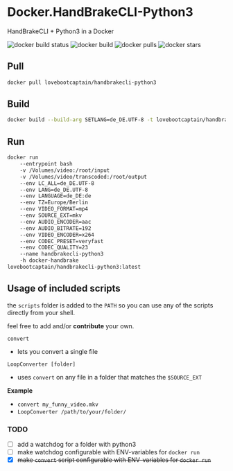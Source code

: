 # Docker.HandBrakeCLI-Python3
HandBrakeCLI + Python3 in a Docker

![docker build status](https://img.shields.io/docker/build/lovebootcaptain/handbrakecli-python3.svg?style=flat-square)
![docker build](https://img.shields.io/docker/automated/lovebootcaptain/handbrakecli-python3.svg?style=flat-square)
![docker pulls](https://img.shields.io/docker/pulls/lovebootcaptain/handbrakecli-python3.svg?style=flat-square)
![docker stars](https://img.shields.io/docker/stars/lovebootcaptain/handbrakecli-python3.svg?style=flat-square)

## Pull

```bash
docker pull lovebootcaptain/handbrakecli-python3
```

## Build
```bash
docker build --build-arg SETLANG=de_DE.UTF-8 -t lovebootcaptain/handbrakecli-python3:latest
```
## Run
```bash
docker run
    --entrypoint bash
    -v /Volumes/video:/root/input
    -v /Volumes/video/transcoded:/root/output
    --env LC_ALL=de_DE.UTF-8
    --env LANG=de_DE.UTF-8
    --env LANGUAGE=de_DE:de
    --env TZ=Europe/Berlin
    --env VIDEO_FORMAT=mp4
    --env SOURCE_EXT=mkv
    --env AUDIO_ENCODER=aac
    --env AUDIO_BITRATE=192
    --env VIDEO_ENCODER=x264
    --env CODEC_PRESET=veryfast
    --env CODEC_QUALITY=23
    --name handbrakecli-python3
    -h docker-handbrake
lovebootcaptain/handbrakecli-python3:latest 
```
## Usage of included scripts

the `scripts` folder is added to the `PATH` so you can use any of the scripts directly from your shell.

feel free to add and/or **contribute** your own.

`convert` 

- lets you convert a single file

`LoopConverter [folder]`

- uses `convert` on any file in a folder that matches the `$SOURCE_EXT`

**Example**

- `convert my_funny_video.mkv`
- `LoopConverter /path/to/your/folder/`

### TODO

- [ ] add a watchdog for a folder with python3
- [ ] make watchdog configurable with ENV-variables for `docker run`
- [x] ~~make `convert` script configurable with ENV-variables for `docker run`~~